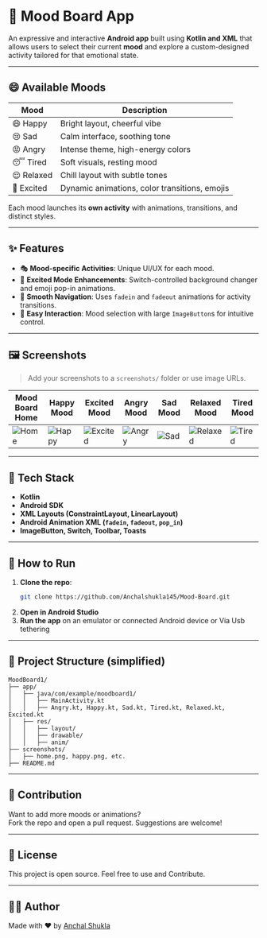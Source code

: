 
# 🌟 Mood Board App

An expressive and interactive **Android app** built using **Kotlin and XML** that allows users to select their current **mood** and explore a custom-designed activity tailored for that emotional state.

---

## 😄 Available Moods

| Mood     | Description                                          |
|----------|------------------------------------------------------|
| 😄 Happy | Bright layout, cheerful vibe                         |
| 😢 Sad   | Calm interface, soothing tone                        |
| 😡 Angry | Intense theme, high-energy colors                    |
| 😴 Tired | Soft visuals, resting mood                           |
| 😌 Relaxed | Chill layout with subtle tones                     |
| 🤩 Excited | Dynamic animations, color transitions, emojis      |

Each mood launches its **own activity** with animations, transitions, and distinct styles.

---

## ✨ Features

- 🎭 **Mood-specific Activities**: Unique UI/UX for each mood.
- 🌈 **Excited Mode Enhancements**: Switch-controlled background changer and emoji pop-in animations.
- 🧭 **Smooth Navigation**: Uses `fadein` and `fadeout` animations for activity transitions.
- 📲 **Easy Interaction**: Mood selection with large `ImageButton`s for intuitive control.

---

## 🖼️ Screenshots

> Add your screenshots to a `screenshots/` folder or use image URLs.

| Mood Board Home | Happy Mood | Excited Mood | Angry Mood | Sad Mood | Relaxed Mood | Tired Mood |
|-----------------|-------------|---------------|-------------|-----------|----------------|-------------|
| ![Home](screenshots/home.png) | ![Happy](screenshots/happy.png) | ![Excited](screenshots/excited.png) | ![Angry](screenshots/angry.png) | ![Sad](screenshots/sad.png) | ![Relaxed](screenshots/relaxed.png) | ![Tired](screenshots/tired.png) |

---

## 🔧 Tech Stack

- **Kotlin**
- **Android SDK**
- **XML Layouts (ConstraintLayout, LinearLayout)**
- **Android Animation XML (`fadein`, `fadeout`, `pop_in`)**
- **ImageButton, Switch, Toolbar, Toasts**

---

## 🚀 How to Run

1. **Clone the repo**:
   ```bash
   git clone https://github.com/Anchalshukla145/Mood-Board.git
   ```
2. **Open in Android Studio**
3. **Run the app** on an emulator or connected Android device or Via Usb tethering

---

## 📁 Project Structure (simplified)

```
MoodBoard1/
├── app/
│   ├── java/com/example/moodboard1/
│   │   ├── MainActivity.kt
│   │   ├── Angry.kt, Happy.kt, Sad.kt, Tired.kt, Relaxed.kt, Excited.kt
│   ├── res/
│   │   ├── layout/
│   │   ├── drawable/
│   │   ├── anim/
├── screenshots/
│   ├── home.png, happy.png, etc.
├── README.md
```

---

## 🤝 Contribution

Want to add more moods or animations?  
Fork the repo and open a pull request. Suggestions are welcome!

---

## 📝 License

This project is open source. Feel free to use and Contribute.

---

## 👩‍💻 Author

Made with ❤️ by [Anchal Shukla](https://github.com/Anchalshukla145)
